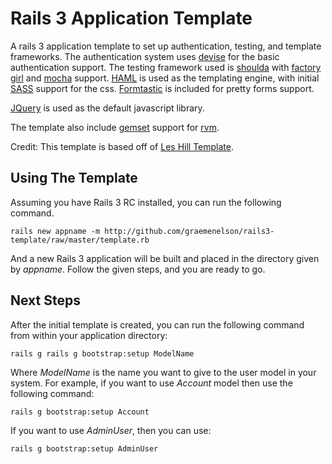 Rails 3 Application Template
============================

A rails 3 application template to set up authentication, testing, and template frameworks.  The authentication system uses [devise](http://github.com/plataformatec/devise) for the basic authentication support. The testing framework used is [shoulda](http://github.com/thoughtbot/shoulda) with [factory girl](http://github.com/thoughtbot/factory_girl_rails) and [mocha](http://github.com/floehopper/mocha) support. [HAML](http://haml-lang.com/) is used as the templating engine, with initial [SASS](http://sass-lang.com/) support for the css. [Formtastic](http://github.com/justinfrench/formtastic) is included for pretty forms support.    

[JQuery](http://jquery.com/) is used as the default javascript library.

The template also include [gemset](http://rvm.beginrescueend.com/gemsets/) support for [rvm](http://rvm.beginrescueend.com/).

Credit: This template is based off of [Les Hill Template](http://github.com/leshill/rails3-app/raw/master/app.rb).
                                                                                                         
Using The Template
-----------------------------

Assuming you have Rails 3 RC installed, you can run the following command.

    rails new appname -m http://github.com/graemenelson/rails3-template/raw/master/template.rb
                  
And a new Rails 3 application will be built and placed in the directory given by *appname*. Follow the given steps, and you are ready to go.
                                     
Next Steps
------------------------------

After the initial template is created, you can run the following command from within your application directory:

    rails g rails g bootstrap:setup ModelName
    
Where *ModelName* is the name you want to give to the user model in your system.  For example, if you want to use *Account* model then use the following command:

    rails g bootstrap:setup Account
    
If you want to use *AdminUser*, then you can use:

    rails g bootstrap:setup AdminUser
    

                                                                                  

